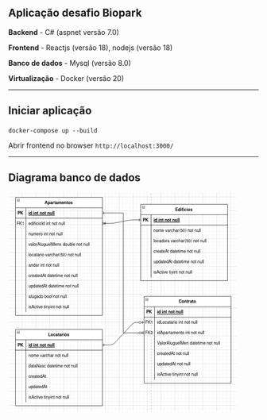 ## Aplicação desafio Biopark

**Backend** - C# (aspnet versão 7.0) 

**Frontend** - Reactjs (versão 18), nodejs (versão 18)

**Banco de dados** - Mysql (versão 8.0)

**Virtualização** - Docker (versão 20)

------

## Iniciar aplicação

`docker-compose up --build`

Abrir frontend no browser `http://localhost:3000/`

------

## Diagrama banco de dados

<img src="img/diagrama.png" alt="pathProtect" style="zoom:100%;" />

